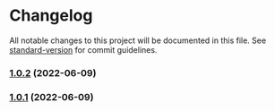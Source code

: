 # Changelog

All notable changes to this project will be documented in this file. See [standard-version](https://github.com/conventional-changelog/standard-version) for commit guidelines.

### [1.0.2](https://github.com/gaussb-labs/tf-modules/compare/v1.2.0...v1.0.2) (2022-06-09)

### [1.0.1](https://github.com/gaussb-labs/tf-modules/compare/v1.1.0...v1.0.1) (2022-06-09)
